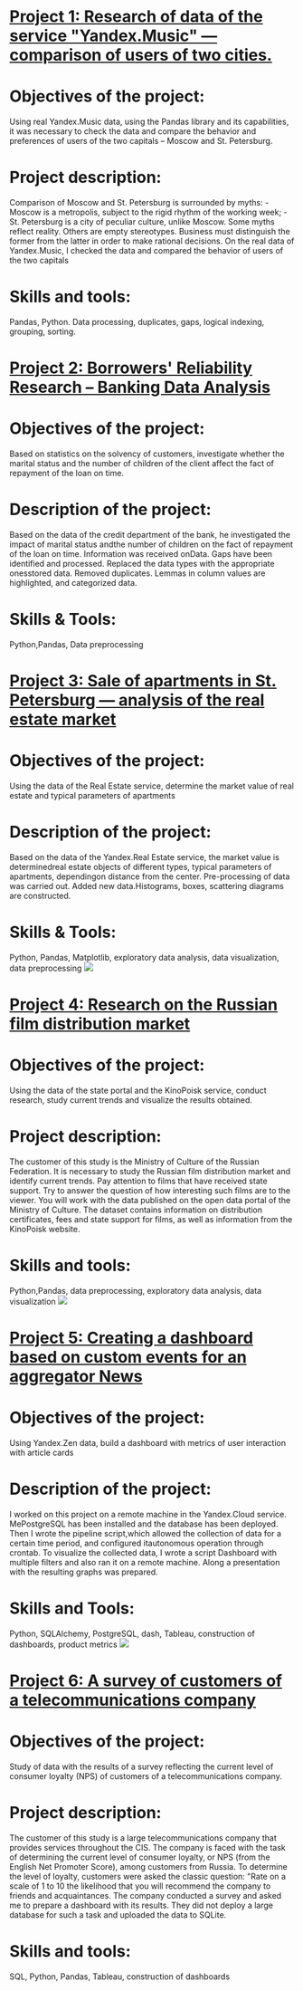# [Project 1: Research of data of the service "Yandex.Music" — comparison of users of two cities.](https://github.com/Solomanin/Yandex.Music)
# Objectives of the project: 
 Using real Yandex.Music data, using the Pandas library and its capabilities, it was necessary to check the data and compare the behavior and preferences of users of the two capitals – Moscow and St. Petersburg.
# Project description:  
 Comparison of Moscow and St. Petersburg is surrounded by myths: - Moscow is a metropolis, subject to the rigid rhythm of the working week; - St. Petersburg is a city of peculiar culture, unlike Moscow. Some myths reflect reality. Others are empty stereotypes. Business must distinguish the former from the latter in order to make rational decisions. On the real data of Yandex.Music, I checked the data and compared the behavior of users of the two capitals
# Skills and tools: 
 Pandas, Python.  Data processing, duplicates, gaps, logical indexing, grouping, sorting.
 
 
 

# [Project 2: Borrowers' Reliability Research – Banking Data Analysis](https://github.com/Solomanin/Borrower-reliability-research)
# Objectives of the project: 
 Based on statistics on the solvency of customers, investigate whether the marital status and the number of children of the client affect the fact of repayment of the loan on time.
# Description of the project:
 Based on the data of the credit department of the bank, he investigated the impact of marital status andthe number of children on the fact of repayment of the loan on time. Information was received onData. Gaps have been identified and processed. Replaced the data types with the appropriate onesstored data. Removed duplicates. Lemmas in column values are highlighted, and categorized data.
# Skills & Tools:
 Python,Pandas, Data preprocessing
 
 
# [Project 3: Sale of apartments in St. Petersburg — analysis of the real estate market](https://github.com/Solomanin/Real-estate-sales)
# Objectives of the project: 
 Using the data of the Real Estate service, determine the market value of real estate and typical parameters of apartments
# Description of the project:
 Based on the data of the Yandex.Real Estate service, the market value is determinedreal estate objects of different types, typical parameters of apartments, dependingon distance from the center. Pre-processing of data was carried out. Added new data.Histograms, boxes, scattering diagrams are constructed.
# Skills & Tools: 
 Python, Pandas, Matplotlib, exploratory data analysis, data visualization, data preprocessing
![](/images/real_estate.png)


# [Project 4: Research on the Russian film distribution market](https://github.com/Solomanin/Movie-research)
# Objectives of the project:  
Using the data of the state portal and the KinoPoisk service, conduct research, study current trends and visualize the results obtained.
# Project description: 
 The customer of this study is the Ministry of Culture of the Russian Federation.
It is necessary to study the Russian film distribution market and identify current trends. Pay attention to films that have received state support. Try to answer the question of how interesting such films are to the viewer.
You will work with the data published on the open data portal of the Ministry of Culture. The dataset contains information on distribution certificates, fees and state support for films, as well as information from the KinoPoisk website.
# Skills and tools:  
 Python,Pandas, data preprocessing, exploratory data analysis, data visualization
![](/images/mkrf_image.png)


# [Project 5: Creating a dashboard based on custom events for an aggregator News](https://github.com/Solomanin/Yandex-Dzen-dashboard)
# Objectives of the project:   
Using Yandex.Zen data, build a dashboard with metrics of user interaction with article cards
# Description of the project:  
 I worked on this project on a remote machine in the Yandex.Cloud service. MePostgreSQL has been installed and the database has been deployed. Then I wrote the pipeline script,which allowed the collection of data for a certain time period, and configured itautonomous operation through crontab. To visualize the collected data, I wrote a script Dashboard with multiple filters and also ran it on a remote machine. Along а presentation with the resulting graphs was prepared.
 # Skills and Tools: 
  Python, SQLAlchemy, PostgreSQL, dash, Tableau, construction of dashboards, product metrics
 ![](/images/dzen_dashboard.png)
 
 # [Project 6: A survey of customers of a telecommunications company](https://github.com/Solomanin/Telecom-company-dashboard)
# Objectives of the project: 
Study of data with the results of a survey reflecting the current level of consumer loyalty (NPS) of customers of a telecommunications company.
# Project description: 
The customer of this study is a large telecommunications company that provides services throughout the CIS. The company is faced with the task of determining the current level of consumer loyalty, or NPS (from the English Net Promoter Score), among customers from Russia.
To determine the level of loyalty, customers were asked the classic question: "Rate on a scale of 1 to 10 the likelihood that you will recommend the company to friends and acquaintances. The company conducted a survey and asked me to prepare a dashboard with its results. They did not deploy a large database for such a task and uploaded the data to SQLite.
# Skills and tools:  
  SQL, Python, Pandas, Tableau, construction of dashboards
                                                                            
 
